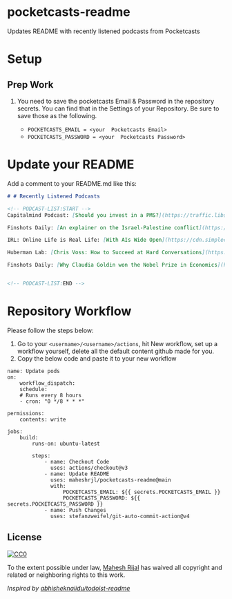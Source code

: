 # pocketcasts-readme
Updates README with recently listened podcasts from Pocketcasts

# Setup

## Prep Work

1. You need to save the pocketcasts Email & Password in the repository secrets. You can find that in the Settings of your Repository. Be sure to save those as the following.

    - `POCKETCASTS_EMAIL = <your  Pocketcasts Email>`
    - `POCKETCASTS_PASSWORD = <your  Pocketcasts Password>`

# Update your README

Add a comment to your README.md like this:

```markdown
# # Recently Listened Podcasts

<!-- PODCAST-LIST:START -->
Capitalmind Podcast: [Should you invest in a PMS?](https://traffic.libsyn.com/secure/capitalmind/CM_EP_69_1010.mp3?dest-id=1084508)

Finshots Daily: [An explainer on the Israel-Palestine conflict](https://anchor.fm/s/37a76020/podcast/play/77105023/https%3A%2F%2Fd3ctxlq1ktw2nl.cloudfront.net%2Fstaging%2F2023-9-12%2Ffa5d708c-4269-1e38-7ad0-c87c396e13fe.mp3)

IRL: Online Life is Real Life: [With AIs Wide Open](https://cdn.simplecast.com/audio/9b52b824-909f-4be5-aaf0-10f9e93c7818/episodes/6560d8e5-be30-4bd4-bba7-ae6624c03106/audio/a21fd4d1-18c1-431c-b092-e67cb1fdec66/default_tc.mp3?aid=rss_feed&feed=lP7owBq8)

Huberman Lab: [Chris Voss: How to Succeed at Hard Conversations](https://www.podtrac.com/pts/redirect.mp3/pdst.fm/e/chrt.fm/track/3F7F74/traffic.megaphone.fm/SCIM5142864264.mp3?updated=1696225071)

Finshots Daily: [Why Claudia Goldin won the Nobel Prize in Economics](https://anchor.fm/s/37a76020/podcast/play/77036575/https%3A%2F%2Fd3ctxlq1ktw2nl.cloudfront.net%2Fstaging%2F2023-9-10%2F5b21d286-c96a-0ce9-0056-4dfa8773ff2a.mp3)


<!-- PODCAST-LIST:END -->
```

# Repository Workflow

Please follow the steps below:

1. Go to your `<username>/<username>/actions`, hit New workflow, set up a workflow yourself, delete all the default content github made for you.
2. Copy the below code and paste it to your new workflow


```
name: Update pods
on:
    workflow_dispatch:
    schedule:
    # Runs every 8 hours
    - cron: "0 */8 * * *"

permissions:
    contents: write

jobs:
    build:
        runs-on: ubuntu-latest

        steps:
            - name: Checkout Code
              uses: actions/checkout@v3
            - name: Update README
              uses: maheshrjl/pocketcasts-readme@main
              with:
                  POCKETCASTS_EMAIL: ${{ secrets.POCKETCASTS_EMAIL }}
                  POCKETCASTS_PASSWORD: ${{ secrets.POCKETCASTS_PASSWORD }}
            - name: Push Changes
              uses: stefanzweifel/git-auto-commit-action@v4
```


## License

[![CC0](https://licensebuttons.net/p/zero/1.0/88x31.png)](https://creativecommons.org/publicdomain/zero/1.0/)

To the extent possible under law, [Mahesh Rijal](https://maheshrjl.com/) has waived all copyright and related or neighboring rights to this work.

_Inspired by [abhisheknaiidu/todoist-readme](https://github.com/abhisheknaiidu/todoist-readme)_

